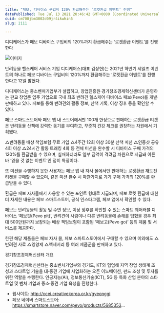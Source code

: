 ```yaml
---
title: "페보, 디바이스 구입비 120% 환급해주는 ‘로켓환급 이벤트’ 진행"
datePublished: Tue Jul 13 2021 20:46:42 GMT+0000 (Coordinated Universal Time)
cuid: cm700jbm3002d09jr4ikwhin5
slug: 2111

---
```



디디케어스가 페보 디바이스 구입비의 120%까지 환급해주는 ‘로켓환급 이벤트’를 진행한다

![이미지](https://cdn.hashnode.com/res/hashnode/image/upload/v1739249986559/1cc035c6-c7d1-4efd-b055-24c7f9c84599.jpeg)

반려동물 헬스케어 서비스 기업 디디케어스(대표 김상현)는 2021년 하반기 세일즈 이벤트의 하나로 페보 디바이스 구입비의 120%까지 환급해주는 ‘로켓환급 이벤트’를 진행한다고 12일 밝혔다.

디디케어스는 중소벤처기업부가 설립하고, 창업진흥원·경기창조경제혁신센터가 운영하는 판교 창업존 입주 기업으로 국내 최초 반려견 헬스케어 디바이스 페보(Pevo)를 개발·판매하고 있다. 페보를 통해 반려견의 활동 정보, 산책 기록, 이상 징후 등을 확인할 수 있다.

페보 스마트스토어와 페보 앱 내 스토어에서만 100개 한정으로 판매하는 로켓환급 티켓은 반려동물 산책에 강력한 동기를 부여하고, 꾸준히 건강 체크를 권장하는 차원에서 기획됐다.

△반려동물 배상 책임보험 무료 가입 △4주간 12회 이상 30분 산책 미션 △인증샷 공유 4회 이상 △24시간 활동 트래킹 4회 등 전체 미션을 완수할 시 디바이스 구매 가격의 120%를 환급받을 수 있으며, 실패하더라도 일부 금액이 격려금 차원으로 지급돼 이른바 ‘잃을 것 없는 이벤트’인 점이 특징이다.

또 미션을 수행하지 못한 사용자는 페보 앱 내 자사 몰에서만 판매하는 로켓환급 재도전 티켓을 구매할 수 있으며, 같은 미션 완수 시 마찬가지로 기기 구매 가격의 120%를 환급받을 수 있다.

환급은 페보 자사몰에서 사용할 수 있는 포인트 형태로 지급되며, 페보 로켓 환급에 대한 더 자세한 내용은 페보 스마트스토어, 공식 인스타그램, 페보 앱에서 확인할 수 있다.

페보는 반려동물의 활동 및 수면 정보, 이상 징후를 확인할 수 있는 스마트 웨어러블 디바이스 ‘페보핏(Pevo pit)’, 반려견이 사람이나 다른 반려동물에 손해를 입혔을 경우 최대 500만원까지 보장되는 배상 책임보험이 포함된 ‘페보고(Pevo go)’ 등의 제품 및 서비스를 제공한다.

한편 해당 제품들은 페보 자사 몰, 페보 스마트스토어에서 구매할 수 있으며 이외에도 △반려견 사료 △영양제 △액세서리 등 여러 제품군을 판매하고 있다.

경기창조경제혁신센터 개요

경기창조경제혁신센터는 중소벤처기업부와 경기도, KT와 협업해 지역 창업 생태계 조성과 스타트업 기술을 대·중견 기업에 사업화하는 오픈 이노베이션, 펀드 조성 및 투자를 위한 역할을 수행한다. 인공지능(AI), 정보통신기술(ICT), 5G 등 특화 산업 분야의 스타트업 및 벤처 기업과 중소·중견 기업 육성을 진행한다.

- 웹사이트: http://ccei.creativekorea.or.kr/gyeonggi
- 페보 네이버 스마트스토어: https://smartstore.naver.com/pevo/products/5685353...